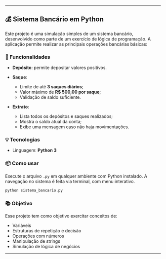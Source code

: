 

---

## 💰 Sistema Bancário em Python

Este projeto é uma simulação simples de um sistema bancário, desenvolvido como parte de um exercício de lógica de programação. A aplicação permite realizar as principais operações bancárias básicas:

### 🔧 Funcionalidades

* **Depósito**: permite depositar valores positivos.
* **Saque**:

  * Limite de até **3 saques diários**;
  * Valor máximo de **R\$ 500,00 por saque**;
  * Validação de saldo suficiente.
* **Extrato**:

  * Lista todos os depósitos e saques realizados;
  * Mostra o saldo atual da conta;
  * Exibe uma mensagem caso não haja movimentações.

### 💡 Tecnologias

* Linguagem: **Python 3**

### 📦 Como usar

Execute o arquivo `.py` em qualquer ambiente com Python instalado. A navegação no sistema é feita via terminal, com menu interativo.

```bash
python sistema_bancario.py
```

### 📚 Objetivo

Esse projeto tem como objetivo exercitar conceitos de:

* Variáveis
* Estruturas de repetição e decisão
* Operações com números
* Manipulação de strings
* Simulação de lógica de negócios

---


